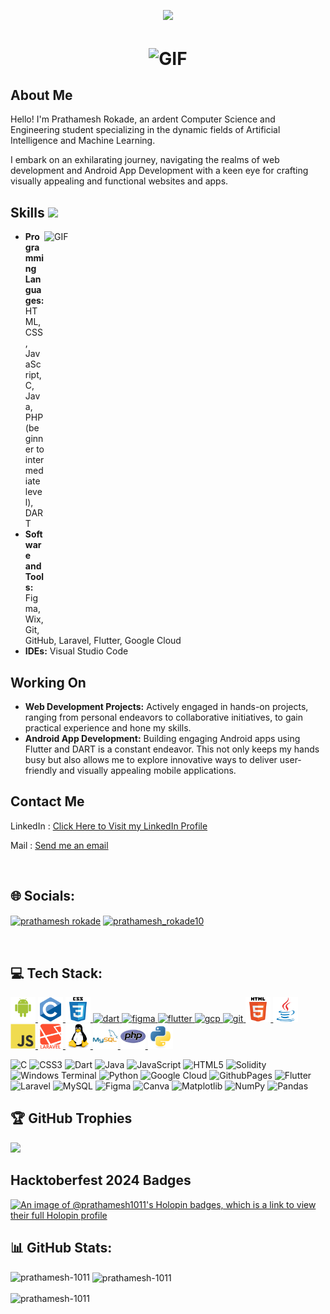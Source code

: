 <p align="center">
  <img src="https://capsule-render.vercel.app/api?type=waving&height=300&color=gradient&text=Hey%20Everyone&section=header&reversal=false&textBg=false&fontAlign=50&animation=blink">
</p>

<h1 align="center">
<img align="center" alt="GIF" src="https://github.com/Prathamesh-1011/Prathamesh-1011/blob/main/dev-working_rounded.gif?raw=true" width="650" height="550" />
</h1>

## About Me
Hello! I'm Prathamesh Rokade, an ardent Computer Science and Engineering student specializing in the dynamic fields of Artificial Intelligence and Machine Learning.

I embark on an exhilarating journey, navigating the realms of web development and Android App Development with a keen eye for crafting visually appealing and functional websites and apps.

## Skills  <img src="https://media.giphy.com/media/WUlplcMpOCEmTGBtBW/giphy.gif" width="30">
<img align="right" alt="GIF" src="https://github.com/Prathamesh-1011/Prathamesh-1011/blob/main/octocat.png?raw=true" width="450" height="630" />

- **Programming Languages:** HTML, CSS, JavaScript, C, Java, PHP(beginner to intermediate level), DART
- **Software and Tools:** Figma, Wix, Git, GitHub, Laravel, Flutter, Google Cloud
- **IDEs:** Visual Studio Code

## Working On

- **Web Development Projects:** Actively engaged in hands-on projects, ranging from personal endeavors to collaborative initiatives, to gain practical experience and hone my skills.
- **Android App Development:** Building engaging Android apps using Flutter and DART is a constant endeavor. This not only keeps my hands busy but also allows me to explore innovative ways to deliver user-friendly and visually appealing mobile applications.

## Contact Me

LinkedIn : [Click Here to Visit my LinkedIn Profile](https://www.linkedin.com/in/prathamesh-rokade-752619276/)

Mail : [Send me an email](prathameshr955@gmail.com)


<p align="left"> <a href="https://twitter.com/" target="blank"><img src="https://img.shields.io/twitter/follow/?logo=twitter&style=for-the-badge" alt="" /></a> </p>

## 🌐 Socials:
<p align="left">
<a href="https://www.linkedin.com/in/prathamesh-rokade-752619276/" target="blank"><img align="center" src="https://raw.githubusercontent.com/rahuldkjain/github-profile-readme-generator/master/src/images/icons/Social/linked-in-alt.svg" alt="prathamesh rokade" height="30" width="40" /></a>
<a href="https://instagram.com/prathamesh_rokade10" target="blank"><img align="center" src="https://raw.githubusercontent.com/rahuldkjain/github-profile-readme-generator/master/src/images/icons/Social/instagram.svg" alt="prathamesh_rokade10" height="30" width="40" /></a>
</p>
<br>

## 💻 Tech Stack:

<p align="left"> <a href="https://developer.android.com" target="_blank" rel="noreferrer"> <img src="https://raw.githubusercontent.com/devicons/devicon/master/icons/android/android-original-wordmark.svg" alt="android" width="40" height="40"/> </a> <a href="https://www.cprogramming.com/" target="_blank" rel="noreferrer"> <img src="https://raw.githubusercontent.com/devicons/devicon/master/icons/c/c-original.svg" alt="c" width="40" height="40"/> </a> <a href="https://www.w3schools.com/css/" target="_blank" rel="noreferrer"> <img src="https://raw.githubusercontent.com/devicons/devicon/master/icons/css3/css3-original-wordmark.svg" alt="css3" width="40" height="40"/> </a> <a href="https://dart.dev" target="_blank" rel="noreferrer"> <img src="https://www.vectorlogo.zone/logos/dartlang/dartlang-icon.svg" alt="dart" width="40" height="40"/> </a> <a href="https://www.figma.com/" target="_blank" rel="noreferrer"> <img src="https://www.vectorlogo.zone/logos/figma/figma-icon.svg" alt="figma" width="40" height="40"/> </a> <a href="https://flutter.dev" target="_blank" rel="noreferrer"> <img src="https://www.vectorlogo.zone/logos/flutterio/flutterio-icon.svg" alt="flutter" width="40" height="40"/> </a> <a href="https://cloud.google.com" target="_blank" rel="noreferrer"> <img src="https://www.vectorlogo.zone/logos/google_cloud/google_cloud-icon.svg" alt="gcp" width="40" height="40"/> </a> <a href="https://git-scm.com/" target="_blank" rel="noreferrer"> <img src="https://www.vectorlogo.zone/logos/git-scm/git-scm-icon.svg" alt="git" width="40" height="40"/> </a> <a href="https://www.w3.org/html/" target="_blank" rel="noreferrer"> <img src="https://raw.githubusercontent.com/devicons/devicon/master/icons/html5/html5-original-wordmark.svg" alt="html5" width="40" height="40"/> </a> <a href="https://www.java.com" target="_blank" rel="noreferrer"> <img src="https://raw.githubusercontent.com/devicons/devicon/master/icons/java/java-original.svg" alt="java" width="40" height="40"/> </a> <a href="https://developer.mozilla.org/en-US/docs/Web/JavaScript" target="_blank" rel="noreferrer"> <img src="https://raw.githubusercontent.com/devicons/devicon/master/icons/javascript/javascript-original.svg" alt="javascript" width="40" height="40"/> </a> <a href="https://laravel.com/" target="_blank" rel="noreferrer"> <img src="https://raw.githubusercontent.com/devicons/devicon/master/icons/laravel/laravel-plain-wordmark.svg" alt="laravel" width="40" height="40"/> </a> <a href="https://www.linux.org/" target="_blank" rel="noreferrer"> <img src="https://raw.githubusercontent.com/devicons/devicon/master/icons/linux/linux-original.svg" alt="linux" width="40" height="40"/> </a> <a href="https://www.mysql.com/" target="_blank" rel="noreferrer"> <img src="https://raw.githubusercontent.com/devicons/devicon/master/icons/mysql/mysql-original-wordmark.svg" alt="mysql" width="40" height="40"/> </a> <a href="https://www.php.net" target="_blank" rel="noreferrer"> <img src="https://raw.githubusercontent.com/devicons/devicon/master/icons/php/php-original.svg" alt="php" width="40" height="40"/> </a> <a href="https://www.python.org" target="_blank" rel="noreferrer"> <img src="https://raw.githubusercontent.com/devicons/devicon/master/icons/python/python-original.svg" alt="python" width="40" height="40"/> </a> </p>


![C](https://img.shields.io/badge/c-%2300599C.svg?style=for-the-badge&logo=c&logoColor=white) ![CSS3](https://img.shields.io/badge/css3-%231572B6.svg?style=for-the-badge&logo=css3&logoColor=white) ![Dart](https://img.shields.io/badge/dart-%230175C2.svg?style=for-the-badge&logo=dart&logoColor=white) ![Java](https://img.shields.io/badge/java-%23ED8B00.svg?style=for-the-badge&logo=openjdk&logoColor=white) ![JavaScript](https://img.shields.io/badge/javascript-%23323330.svg?style=for-the-badge&logo=javascript&logoColor=%23F7DF1E) ![HTML5](https://img.shields.io/badge/html5-%23E34F26.svg?style=for-the-badge&logo=html5&logoColor=white) ![Solidity](https://img.shields.io/badge/Solidity-%23363636.svg?style=for-the-badge&logo=solidity&logoColor=white) ![Windows Terminal](https://img.shields.io/badge/Windows%20Terminal-%234D4D4D.svg?style=for-the-badge&logo=windows-terminal&logoColor=white) ![Python](https://img.shields.io/badge/python-3670A0?style=for-the-badge&logo=python&logoColor=ffdd54) ![Google Cloud](https://img.shields.io/badge/GoogleCloud-%234285F4.svg?style=for-the-badge&logo=google-cloud&logoColor=white) ![GithubPages](https://img.shields.io/badge/github%20pages-121013?style=for-the-badge&logo=github&logoColor=white) ![Flutter](https://img.shields.io/badge/Flutter-%2302569B.svg?style=for-the-badge&logo=Flutter&logoColor=white) ![Laravel](https://img.shields.io/badge/laravel-%23FF2D20.svg?style=for-the-badge&logo=laravel&logoColor=white) ![MySQL](https://img.shields.io/badge/mysql-%2300000f.svg?style=for-the-badge&logo=mysql&logoColor=white) ![Figma](https://img.shields.io/badge/figma-%23F24E1E.svg?style=for-the-badge&logo=figma&logoColor=white) ![Canva](https://img.shields.io/badge/Canva-%2300C4CC.svg?style=for-the-badge&logo=Canva&logoColor=white) ![Matplotlib](https://img.shields.io/badge/Matplotlib-%23ffffff.svg?style=for-the-badge&logo=Matplotlib&logoColor=black) ![NumPy](https://img.shields.io/badge/numpy-%23013243.svg?style=for-the-badge&logo=numpy&logoColor=white) ![Pandas](https://img.shields.io/badge/pandas-%23150458.svg?style=for-the-badge&logo=pandas&logoColor=white)
<br>

## 🏆 GitHub Trophies
![](https://github-profile-trophy.vercel.app/?username=Prathamesh-1011&theme=radical&no-frame=false&no-bg=false&margin-w=4)
<br>

###
## Hacktoberfest 2024 Badges 
[![An image of @prathamesh1011's Holopin badges, which is a link to view their full Holopin profile](https://holopin.me/prathamesh1011)](https://holopin.io/@prathamesh1011)

## 📊 GitHub Stats:

<p><img align="left" src="https://github-readme-stats.vercel.app/api/top-langs?username=prathamesh-1011&show_icons=true&locale=en&layout=compact" alt="prathamesh-1011" /></p>

<p>&nbsp;<img align="center" src="https://github-readme-stats.vercel.app/api?username=prathamesh-1011&show_icons=true&locale=en" alt="prathamesh-1011" /></p>

<p><img align="center" src="https://github-readme-streak-stats.herokuapp.com/?user=prathamesh-1011&" alt="prathamesh-1011" /></p>
<br>

